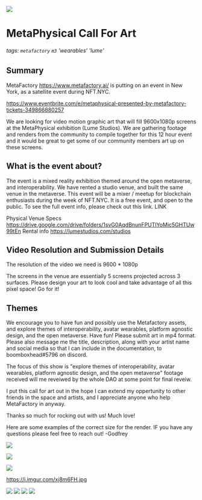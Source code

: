 ![](https://i.imgur.com/uX31WRg.jpg)


# MetaPhysical Call For Art

###### tags: `metafactory` `m3` 'wearables' 'lume'

## Summary
MetaFactory https://www.metafactory.ai/ is putting on an event in New York, as a satellite event during NFT.NYC. 

https://www.eventbrite.com/e/metaphysical-presented-by-metafactory-tickets-349866880257

We are looking for video motion graphic art that will fill 9600x1080p screens at the MetaPhysical exhibition (Lume Studios). We are gathering footage and renders from the community to compile together for this 12 hour event and it would be great to get some of our community members art up on these screens.

## What is the event about?
The event is a mixed reality exhibition themed around the open metaverse, and interoperability. We have rented a studio venue, and built the same venue in the metaverse. This event will be a mixer / meetup for blockchain enthusiasts during the week of NFT.NYC. It is a free event, and open to the public. To see the full event info, please check out this link. LINK

Physical Venue Specs 
https://drive.google.com/drive/folders/1svG0AqdBnunFPUTlYoMic5GHTUw99tEn
Rental info https://lumestudios.com/studios


## Video Resolution and Submission Details
The resolution of the video we need is 9600 * 1080p

The screens in the venue are essentially 5 screens projected across 3 surfaces. Please design your art to look cool and take advantage of all this pixel space! Go for it! 

## Themes
We encourage you to have fun and possibly use the Metafactory assets, and explore themes of interoperability, avatar wearables, platform agnostic design, and the open metaverse. Have fun! Please submit art in mp4 format. Please also message me the title, description, along with your artist name and social media so that I can include in the documentation, to boomboxhead#5796 on discord. 

The focus of this show is "explore themes of interoperability, avatar wearables, platform agnostic design, and the open metaverse" footage received will me reveiwed by the whole DAO at some point for final reveiw.

I put this call for art out in the hope I can extend my oppertunity to other friends in the space and artists, and I appreciate anyone who help MetaFactory in anyway. 

Thanks so much for rocking out with us! Much love! 

Here are some examples of the correct size for the render. IF you have any questions please feel free to reach out! -Godfrey


![](https://i.imgur.com/s5ybuVD.jpg)




![](https://i.imgur.com/lLrds6Z.png)


![](https://i.imgur.com/lPCK6Rs.png)

https://i.imgur.com/xj8m6FH.jpg


![](https://i.imgur.com/rWqkRtv.png)
![](https://i.imgur.com/CUdC2PF.png)
![](https://i.imgur.com/XjBG9ad.png)
![](https://i.imgur.com/TuT5wNp.png)




